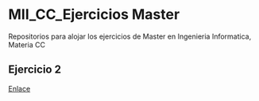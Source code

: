 # MII_CC_Ejercicios Master
Repositorios para alojar los ejercicios de Master en Ingenieria Informatica, Materia CC
## Ejercicio 2
[Enlace](https://github.com/javierfrereq/MII_CC_Ejercicios/blob/master/Ejercicios/Ejercicio%20Tema%202.md)
